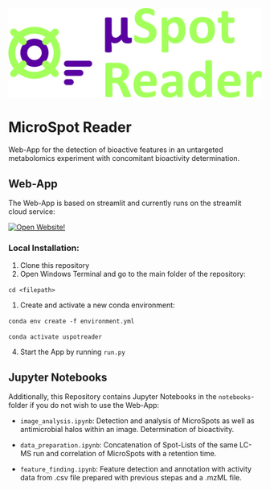 ![image](assets/Logo.png)

# MicroSpot Reader

Web-App for the detection of bioactive features in an untargeted metabolomics experiment with concomitant bioactivity determination.

## Web-App

The Web-App is based on streamlit and currently runs on the streamlit cloud service:

[![Open Website!](https://static.streamlit.io/badges/streamlit_badge_black_white.svg)](https://uspotreader.streamlit.app/)

### Local Installation:

1. Clone this repository
2. Open Windows Terminal and go to the main folder of the repository:

`cd <filepath>`

1. Create and activate a new conda environment:

`conda env create -f environment.yml`

`conda activate uspotreader`

4. Start the App by running `run.py`


## Jupyter Notebooks

Additionally, this Repository contains Jupyter Notebooks in the `notebooks`-folder if you do not wish to use the Web-App:

- `image_analysis.ipynb`: Detection and analysis of MicroSpots as well as antimicrobial halos within an image. Determination of bioactivity.

- `data_preparation.ipynb`: Concatenation of Spot-Lists of the same LC-MS run and correlation of MicroSpots with a retention time.

- `feature_finding.ipynb`: Feature detection and annotation with activity data from .csv file prepared with previous stepas and a .mzML file.